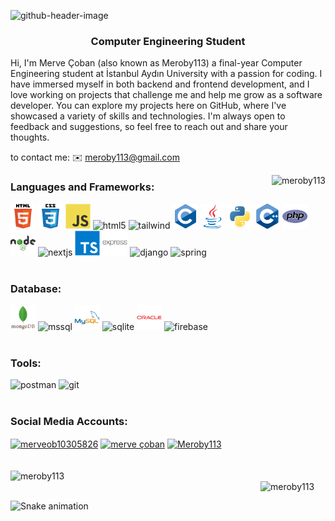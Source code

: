 ![github-header-image](https://github.com/Meroby113/Meroby113/assets/91911696/634a3c04-84cd-4610-a6dd-8204dc0355a2)


<h3 align="center">Computer Engineering Student</h3>
<p> Hi, I'm Merve Çoban (also known as Meroby113) a final-year Computer Engineering student at İstanbul Aydın University with a passion for coding. I have immersed myself in both backend and frontend development, and I love working on projects that challenge me and help me grow as a software developer. You can explore my projects here on GitHub, where I've showcased a variety of skills and technologies. I'm always open to feedback and suggestions, so feel free to reach out and share your thoughts. </p>

to contact me: <g-emoji class="g-emoji" alias="envelope" fallback-src="https://github.githubassets.com/images/icons/emoji/unicode/2709.png">✉️</g-emoji>
<a href="mailto:meroby113@gmail.com">meroby113@gmail.com</a>

<p><img align="right" src="https://github-readme-stats.vercel.app/api/top-langs?username=meroby113&show_icons=true&locale=en&layout=compact" alt="meroby113" /></p>

<div>
 <h3 align="left">Languages and Frameworks:</h3>
 <img src="https://raw.githubusercontent.com/devicons/devicon/master/icons/html5/html5-original-wordmark.svg" alt="html5" width="40" height="40"/>
 <img src="https://raw.githubusercontent.com/devicons/devicon/master/icons/css3/css3-original-wordmark.svg" alt="css3" width="40" height="40"/>
 <img src="https://raw.githubusercontent.com/devicons/devicon/master/icons/javascript/javascript-original.svg" alt="javascript" width="40" height="40"/> 
 <img src="https://cdn4.iconfinder.com/data/icons/logos-3/600/React.js_logo-512.png" alt="html5" width="40" height="40"/> 
 <img src="https://www.vectorlogo.zone/logos/tailwindcss/tailwindcss-icon.svg" alt="tailwind" width="40" height="40"/>
 <img src="https://raw.githubusercontent.com/devicons/devicon/master/icons/c/c-original.svg" alt="c" width="40" height="40"/>
 <img src="https://raw.githubusercontent.com/devicons/devicon/master/icons/java/java-original.svg" alt="java" width="40" height="40"/>
 <img src="https://raw.githubusercontent.com/devicons/devicon/master/icons/python/python-original.svg" alt="python" width="40" height="40"/>
 <img src="https://raw.githubusercontent.com/devicons/devicon/master/icons/cplusplus/cplusplus-original.svg" alt="cplusplus" width="40" height="40"/>
 <img src="https://raw.githubusercontent.com/devicons/devicon/master/icons/php/php-original.svg" alt="php" width="40" height="40"/>
 <img src="https://raw.githubusercontent.com/devicons/devicon/master/icons/nodejs/nodejs-original-wordmark.svg" alt="nodejs" width="40" height="40"/>
 <img src="https://cdn.worldvectorlogo.com/logos/nextjs-2.svg" alt="nextjs" width="40" height="40"/>
 <img src="https://raw.githubusercontent.com/devicons/devicon/master/icons/typescript/typescript-original.svg" alt="typescript" width="40" height="40"/>
 <img src="https://raw.githubusercontent.com/devicons/devicon/master/icons/express/express-original-wordmark.svg" alt="express" width="40" height="40"/>
 <img src="https://cdn.worldvectorlogo.com/logos/django.svg" alt="django" width="40" height="40"/>
 <img src="https://www.vectorlogo.zone/logos/springio/springio-icon.svg" alt="spring" width="40" height="40"/>
</div><br>
 
 <div>
  <h3 align="left">Database:</h3>
  <img src="https://raw.githubusercontent.com/devicons/devicon/master/icons/mongodb/mongodb-original-wordmark.svg" alt="mongodb" width="40" height="40"/>
  <img src="https://www.svgrepo.com/show/303229/microsoft-sql-server-logo.svg" alt="mssql" width="40" height="40"/> 
  <img src="https://raw.githubusercontent.com/devicons/devicon/master/icons/mysql/mysql-original-wordmark.svg" alt="mysql" width="40" height="40"/>  
  <img src="https://www.vectorlogo.zone/logos/sqlite/sqlite-icon.svg" alt="sqlite" width="40" height="40"/> 
  <img src="https://raw.githubusercontent.com/devicons/devicon/master/icons/oracle/oracle-original.svg" alt="oracle" width="40" height="40"/>
  <img src="https://www.vectorlogo.zone/logos/firebase/firebase-icon.svg" alt="firebase" width="40" height="40"/>
 </div><br>

<div>
  <h3 align="left">Tools:</h3>
  <img src="https://www.vectorlogo.zone/logos/getpostman/getpostman-icon.svg" alt="postman" width="40" height="40"/>
  <img src="https://www.vectorlogo.zone/logos/git-scm/git-scm-icon.svg" alt="git" width="40" height="40"/>
</div><br>

 <div>
 <h3>Social Media Accounts:</h3>
 <a href="https://twitter.com/merveob10305826" target="blank"><img align="center" src="https://raw.githubusercontent.com/rahuldkjain/github-profile-readme-generator/master/src/images/icons/Social/twitter.svg" alt="merveob10305826" height="30" width="40" /></a>
 <a href="https://www.linkedin.com/in/merve-%C3%A7oban-3b0561228/" target="blank"><img align="center" src="https://raw.githubusercontent.com/rahuldkjain/github-profile-readme-generator/master/src/images/icons/Social/linked-in-alt.svg" alt="merve çoban" height="30" width="40" /></a>
 <a href="https://discord.gg/Meroby113#4928" target="Meroby113#4928"><img align="center" src="https://raw.githubusercontent.com/rahuldkjain/github-profile-readme-generator/master/src/images/icons/Social/discord.svg" alt="Meroby113" height="30" width="40" /></a>
</div><br><br/>

<div style="display: flex; justify-content: space-between;">
 <p style="flex: 1; margin: 0;"><img align="left" width="400" src="https://github-readme-streak-stats.herokuapp.com/?user=meroby113&" alt="meroby113" /></p>
 <p style="flex: 1; margin: 0;">&nbsp;<img align="right" width="400" src="https://github-readme-stats.vercel.app/api?username=meroby113&show_icons=true&locale=en" alt="meroby113" /></p>
</div>

![Snake animation](https://github.com/Meroby113/Meroby113/blob/output/github-contribution-grid-snake.svg)

